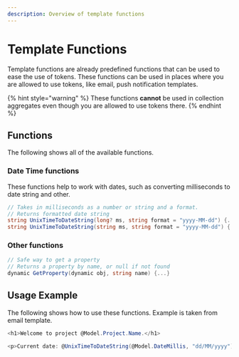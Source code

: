 ```yaml
---
description: Overview of template functions
---
```


# Template Functions

Template functions are already predefined functions that can be used to ease the use of tokens. These functions can be used in places where you are allowed to use tokens, like email, push notification templates.

{% hint style="warning" %}
These functions **cannot** be used in collection aggregates even though you are allowed to use tokens there.
{% endhint %}

## Functions

The following shows all of the available functions.

### Date Time functions

These functions help to work with dates, such as converting milliseconds to date string and other.

```csharp
// Takes in milliseconds as a number or string and a format.
// Returns formatted date string
string UnixTimeToDateString(long? ms, string format = "yyyy-MM-dd") {...}
string UnixTimeToDateString(string ms, string format = "yyyy-MM-dd") {...}
```

### Other functions

```csharp
// Safe way to get a property
// Returns a property by name, or null if not found
dynamic GetProperty(dynamic obj, string name) {...}
```

## Usage Example

The following shows how to use these functions. Example is taken from email template.

```csharp
<h1>Welcome to project @Model.Project.Name.</h1>

<p>Current date: @UnixTimeToDateString(@Model.DateMillis, "dd/MM/yyyy")</p>
```

